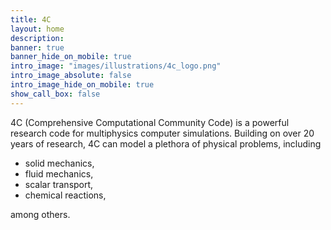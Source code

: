 ```yaml
---
title: 4C
layout: home
description: 
banner: true
banner_hide_on_mobile: true
intro_image: "images/illustrations/4c_logo.png"
intro_image_absolute: false
intro_image_hide_on_mobile: true
show_call_box: false
---
```


4C (Comprehensive Computational Community Code) is a powerful research code for multiphysics computer simulations. 
Building on over 20 years of research, 4C can model a plethora of physical problems, including

- solid mechanics,
- fluid mechanics,
- scalar transport,
- chemical reactions,

among others.
